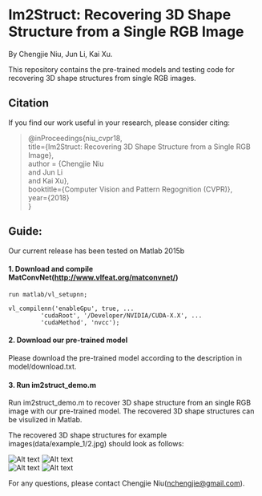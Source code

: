 # Im2Struct: Recovering 3D Shape Structure from a Single RGB Image
By Chengjie Niu, Jun Li, Kai Xu.

This repository contains the pre-trained models and testing code for recovering 3D shape structures from single RGB images.

   
## Citation
If you find our work useful in your research, please consider citing:  

> @inProceedings{niu_cvpr18,  
>   	title={Im2Struct: Recovering 3D Shape Structure from a Single RGB Image},  
>   	author = {Chengjie Niu  
>   	and Jun Li  
>   	and Kai Xu},  
>   	booktitle={Computer Vision and Pattern Regognition (CVPR)},   
>   	year={2018}  
> }

##  Guide:

Our current release has been tested on Matlab 2015b

#### 1. Download and compile MatConvNet(http://www.vlfeat.org/matconvnet/)
	run matlab/vl_setupnn;   

	vl_compilenn('enableGpu', true, ... 
		     'cudaRoot', '/Developer/NVIDIA/CUDA-X.X', ... 
		     'cudaMethod', 'nvcc');

 
#### 2. Download our pre-trained model

Please download the pre-trained model according to the description in model/download.txt.

#### 3. Run im2struct_demo.m
Run im2struct_demo.m to recover 3D shape structure from an single RGB image with our pre-trained model. The recovered 3D shape structures can be visulized in Matlab.

The recovered 3D shape structures for example images(data/example_1/2.jpg) should look as follows:    
  
    
![Alt text](https://github.com/chengjieniu/Im2Struct/raw/master/data/example_1.jpg)
![Alt text](https://github.com/chengjieniu/Im2Struct/raw/master/data/example_2.jpg)    
![Alt text](https://github.com/chengjieniu/Im2Struct/raw/master/image_show/1.png)
![Alt text](https://github.com/chengjieniu/Im2Struct/raw/master/image_show/2.png)

  
For any questions, please contact Chengjie Niu(nchengjie@gmail.com).


